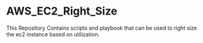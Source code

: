 # AWS_EC2_Right_Size
This Repository Contains scripts and playbook that can be used to right size the ec2 instance based on utilization.
